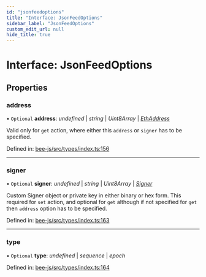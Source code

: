 ```yaml
---
id: "jsonfeedoptions"
title: "Interface: JsonFeedOptions"
sidebar_label: "JsonFeedOptions"
custom_edit_url: null
hide_title: true
---
```


# Interface: JsonFeedOptions

## Properties

### address

• `Optional` **address**: *undefined* \| *string* \| *Uint8Array* \| [*EthAddress*](../types/utils.eth.ethaddress.md)

Valid only for `get` action, where either this `address` or `signer` has
to be specified.

Defined in: [bee-js/src/types/index.ts:156](https://github.com/ethersphere/bee-js/blob/9a547fe/src/types/index.ts#L156)

___

### signer

• `Optional` **signer**: *undefined* \| *string* \| *Uint8Array* \| [*Signer*](../types/signer.md)

Custom Signer object or private key in either binary or hex form.
This required for `set` action, and optional for `get` although
if not specified for `get` then `address` option has to be specified.

Defined in: [bee-js/src/types/index.ts:163](https://github.com/ethersphere/bee-js/blob/9a547fe/src/types/index.ts#L163)

___

### type

• `Optional` **type**: *undefined* \| *sequence* \| *epoch*

Defined in: [bee-js/src/types/index.ts:164](https://github.com/ethersphere/bee-js/blob/9a547fe/src/types/index.ts#L164)
